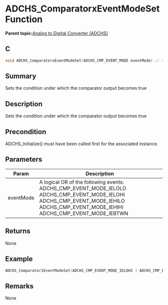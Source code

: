 # ADCHS\_ComparatorxEventModeSet Function

**Parent topic:**[Analog to Digital Converter \(ADCHS\)](GUID-8740EC52-3365-4B31-B19A-227EC55268DD.md)

## C

```c
void ADCHS_ComparatorxEventModeSet(ADCHS_CMP_EVENT_MODE eventMode) // x - Comparator number 
```

## Summary

Sets the condition under which the comparator output becomes true

## Description

Sets the condition under which the comparator output becomes true

## Precondition

ADCHS\_Initialize\(\) must have been called first for the associated instance.

## Parameters

|Param|Description|
|-----|-----------|
|eventMode|A logical OR of the following events: ADCHS\_CMP\_EVENT\_MODE\_IELOLO ADCHS\_CMP\_EVENT\_MODE\_IELOHI ADCHS\_CMP\_EVENT\_MODE\_IEHILO ADCHS\_CMP\_EVENT\_MODE\_IEHIHI ADCHS\_CMP\_EVENT\_MODE\_IEBTWN|

## Returns

None

## Example

```c
ADCHS_Comparator1EventModeSet(ADCHS_CMP_EVENT_MODE_IELOHI | ADCHS_CMP_EVENT_MODE_IEHIHI);
```

## Remarks

None

